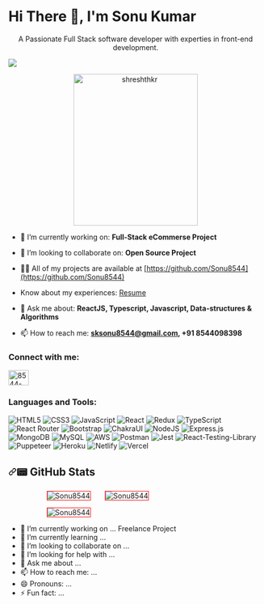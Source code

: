 <h1 align="left">Hi There 👋, I'm Sonu Kumar</h1>
<p align="center">A Passionate Full Stack software developer with experties in front-end development.</p>
<p align="center" dir="auto">
<img src="https://camo.githubusercontent.com/c731fdac3ea002f80d216c4f9df4c0f125e12b839988425505054fb46ac8ab02/68747470733a2f2f726561646d652d747970696e672d7376672e6865726f6b756170702e636f6d3f666f6e743d5562756e747526636f6c6f723d253233304541413230267643656e7465723d74727565266c696e65733d5468616e6b732b666f722b7669736974696e67212b596f752772652b77656c636f6d6521" data-canonical-src="https://readme-typing-svg.herokuapp.com?font=Ubuntu&amp;color=%230EAA20&amp;vCenter=true&amp;lines=Thanks+for+visiting!+You're+welcome!" style="max-width: 100%; display: block;">
</p>

<p align="center" dir="center"><animated-image data-catalyst="" style="width: auto;"><a target="_blank" rel="noopener noreferrer nofollow" href="https://camo.githubusercontent.com/4af2b296c6f6541df7f65e3a151e31005c0a066de2b756eaf92fb0e0119c28a9/68747470733a2f2f6d65646961342e67697068792e636f6d2f6d656469612f53576f536b4e36447854737a71494b4571762f67697068792e6769663f6369643d373930623736313134343336383961613739663031346163623832393737386236393839306133666330316631366661267269643d67697068792e6769662663743d67"><img src="https://camo.githubusercontent.com/4af2b296c6f6541df7f65e3a151e31005c0a066de2b756eaf92fb0e0119c28a9/68747470733a2f2f6d65646961342e67697068792e636f6d2f6d656469612f53576f536b4e36447854737a71494b4571762f67697068792e6769663f6369643d373930623736313134343336383961613739663031346163623832393737386236393839306133666330316631366661267269643d67697068792e6769662663743d67" alt="shreshthkr" align="center" height="300px" width="70%" data-canonical-src="https://media0.giphy.com/media/qgQUggAC3Pfv687qPC/giphy.gif?cid=ecf05e4713gtza5lgkbjx3rub9c7xrxhau8kto42l0pnmawm&amp;rid=giphy.gif&amp;ct=g" style="max-width: 100%; display: inline-block;" data-target="animated-image.originalImage"></a>
 </p>

- 🔭 I’m currently working on: <strong> Full-Stack eCommerse Project </strong>

- 👯 I’m looking to collaborate on: <strong>Open Source Project</strong>

- 👨‍💻 All of my projects are available at [https://github.com/Sonu8544](https://github.com/Sonu8544)

- Know about my experiences: [Resume](https://drive.google.com/file/d/154GriKQw-Qn6sora-ylFtJbroc1UO5ms/view?usp=drive_link)

- 💬 Ask me about: **ReactJS, Typescript, Javascript, Data-structures & Algorithms**

- 📫 How to reach me: **sksonu8544@gmail.com, +91 8544098398**

<h3 align="left">Connect with me:</h3>
<p align="left">
<a href="https://linkedin.com/in/8544-sonukumar/" target="_blank"><img align="center" src="https://raw.githubusercontent.com/rahuldkjain/github-profile-readme-generator/master/src/images/icons/Social/linked-in-alt.svg" alt="8544-sonukumar/" height="30" width="40" /></a>

 <!-- <a href="https://twitter.com/SonuKum41481451" target="_blank"><img src="https://img.shields.io/twitter/follow/SonuKum41481451?logo=twitter&style=for-the-badge" alt="twitter.com/SonuKum41481451" /></a> </p> -->
<h3 align="left">Languages and Tools:</h3>
<p align="left">

![HTML5](https://img.shields.io/badge/html5-e96b36.svg?style=for-the-badge&logo=html5&logoColor=white) ![CSS3](https://img.shields.io/badge/css3-%231572B6.svg?style=for-the-badge&logo=css3&logoColor=white) ![JavaScript](https://img.shields.io/badge/javascript-%23323330.svg?style=for-the-badge&logo=javascript&logoColor=%23F7DF1E) ![React](https://img.shields.io/badge/react-50bbd7.svg?style=for-the-badge&logo=react&logoColor=white) ![Redux](https://img.shields.io/badge/redux-%23593d88.svg?style=for-the-badge&logo=redux&logoColor=white) ![TypeScript](https://img.shields.io/badge/typescript-%23007ACC.svg?style=for-the-badge&logo=typescript&logoColor=white) ![React Router](https://img.shields.io/badge/React_Router-CA4245?style=for-the-badge&logo=react-router&logoColor=white) ![Bootstrap](https://img.shields.io/badge/bootstrap-%23430098.svg?style=for-the-badge&logo=bootstrap&logoColor=white) ![ChakraUI](https://img.shields.io/badge/chakraui-%23000000.svg?style=for-the-badge&logo=chakraui&logoColor=#00C7B7) ![NodeJS](https://img.shields.io/badge/node.js-6DA55F?style=for-the-badge&logo=node.js&logoColor=white) ![Express.js](https://img.shields.io/badge/express.js-%23404d59.svg?style=for-the-badge&logo=express&logoColor=%2361DAFB) ![MongoDB](https://img.shields.io/badge/MongoDB-%234ea94b.svg?style=for-the-badge&logo=mongodb&logoColor=white) ![MySQL](https://img.shields.io/badge/MySQL-%23007ACC.svg?style=for-the-badge&logo=mysql&logoColor=white) ![AWS](https://img.shields.io/badge/aws-%f76935.svg?style=for-the-badge&logo=aws&logoColor=white) ![Postman](https://img.shields.io/badge/postman-f76935?style=for-the-badge&logo=postman&logoColor=white) ![Jest](https://img.shields.io/badge/jest-963646?style=for-the-badge&logo=jest&logoColor=white) ![React-Testing-Library](https://img.shields.io/badge/react_Testing_Library-grey?style=for-the-badge&logo=reacttestinglibrary&logoColor=white) ![Puppeteer](https://img.shields.io/badge/puppeteer-black?style=for-the-badge&logo=puppeteer&logoColor=white) ![Heroku](https://img.shields.io/badge/heroku-%23430098.svg?style=for-the-badge&logo=heroku&logoColor=white) ![Netlify](https://img.shields.io/badge/netlify-%23000000.svg?style=for-the-badge&logo=netlify&logoColor=#00C7B7) ![Vercel](https://img.shields.io/badge/Vercel-grey?style=for-the-badge&logo=vercel&logoColor=white)

</p>

<h2 dir="auto"><a id="user-content--github-stats" class="anchor" aria-hidden="true" href="#-github-stats"><svg class="octicon octicon-link" viewBox="0 0 16 16" version="1.1" width="16" height="16" aria-hidden="true"><path fill-rule="evenodd" d="M7.775 3.275a.75.75 0 001.06 1.06l1.25-1.25a2 2 0 112.83 2.83l-2.5 2.5a2 2 0 01-2.83 0 .75.75 0 00-1.06 1.06 3.5 3.5 0 004.95 0l2.5-2.5a3.5 3.5 0 00-4.95-4.95l-1.25 1.25zm-4.69 9.64a2 2 0 010-2.83l2.5-2.5a2 2 0 012.83 0 .75.75 0 001.06-1.06 3.5 3.5 0 00-4.95 0l-2.5 2.5a3.5 3.5 0 004.95 4.95l1.25-1.25a.75.75 0 00-1.06-1.06l-1.25 1.25a2 2 0 01-2.83 0z"></path></svg></a><g-emoji class="g-emoji" alias="pager" fallback-src="https://github.githubassets.com/images/icons/emoji/unicode/1f4df.png">📟</g-emoji> GitHub Stats</h2>

<p> 
     <img align="left" style=" margin-left: 15%;  border: 1px solid red;" src="https://github-readme-stats-git-masterrstaa-rickstaa.vercel.app/api/top-langs/?username=Sonu8544" alt="Sonu8544" />
</p>
<p>
     <img align="center" style="max-width: 25%; margin-left: 5%;  border: 1px solid red;" src="https://github-readme-stats.vercel.app/api?username=Sonu8544&show_icons=true&locale=en" alt="Sonu8544" />
 </p>
 <p>    
     <img align="center" style="max-width: 100%; margin-left: 15%;  border: 1px solid red;" src="https://github-readme-streak-stats.herokuapp.com?user=Sonu8544" alt="Sonu8544" />

   </p>  


- 🔭 I’m currently working on ... Freelance Project
- 🌱 I’m currently learning ...
- 👯 I’m looking to collaborate on ...
- 🤔 I’m looking for help with ...
- 💬 Ask me about ...
- 📫 How to reach me: ...
- 😄 Pronouns: ...
- ⚡ Fun fact: ...
